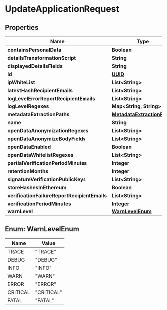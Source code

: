 
# UpdateApplicationRequest

## Properties
Name | Type | Description | Notes
------------ | ------------- | ------------- | -------------
**containsPersonalData** | **Boolean** |  |  [optional]
**detailsTransformationScript** | **String** |  |  [optional]
**displayedDetailsFields** | **String** |  |  [optional]
**id** | [**UUID**](UUID.md) |  |  [optional]
**ipWhiteList** | **List&lt;String&gt;** |  |  [optional]
**latestHashRecipientEmails** | **List&lt;String&gt;** |  |  [optional]
**logLevelErrorReportRecipientEmails** | **List&lt;String&gt;** |  |  [optional]
**logLevelRegexes** | **Map&lt;String, String&gt;** |  |  [optional]
**metadataExtractionPaths** | [**MetadataExtractionPaths**](MetadataExtractionPaths.md) |  |  [optional]
**name** | **String** |  |  [optional]
**openDataAnonymizationRegexes** | **List&lt;String&gt;** |  |  [optional]
**openDataAnonymizeBodyFields** | **List&lt;String&gt;** |  |  [optional]
**openDataEnabled** | **Boolean** |  |  [optional]
**openDataWhitelistRegexes** | **List&lt;String&gt;** |  |  [optional]
**partialVerificationPeriodMinutes** | **Integer** |  |  [optional]
**retentionMonths** | **Integer** |  |  [optional]
**signatureVerificationPublicKeys** | **List&lt;String&gt;** |  |  [optional]
**storeHashesInEthereum** | **Boolean** |  |  [optional]
**verificationFailureReportRecipientEmails** | **List&lt;String&gt;** |  |  [optional]
**verificationPeriodMinutes** | **Integer** |  |  [optional]
**warnLevel** | [**WarnLevelEnum**](#WarnLevelEnum) |  |  [optional]


<a name="WarnLevelEnum"></a>
## Enum: WarnLevelEnum
Name | Value
---- | -----
TRACE | &quot;TRACE&quot;
DEBUG | &quot;DEBUG&quot;
INFO | &quot;INFO&quot;
WARN | &quot;WARN&quot;
ERROR | &quot;ERROR&quot;
CRITICAL | &quot;CRITICAL&quot;
FATAL | &quot;FATAL&quot;



